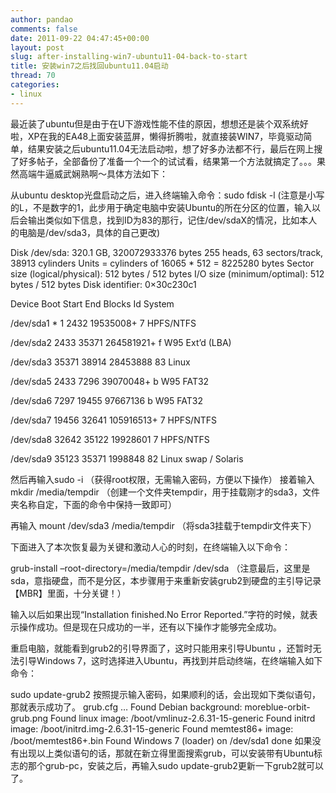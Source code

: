 ```yaml
---
author: pandao
comments: false
date: 2011-09-22 04:47:45+00:00
layout: post
slug: after-installing-win7-ubuntu11-04-back-to-start
title: 安装win7之后找回ubuntu11.04启动
thread: 70
categories:
- linux
---
```


最近装了ubuntu但是由于在U下游戏性能不佳的原因，想想还是装个双系统好啦，XP在我的EA48上面安装蓝屏，懒得折腾啦，就直接装WIN7，毕竟驱动简单，结果安装之后ubuntu11.04无法启动啦，想了好多办法都不行，最后在网上搜了好多帖子，全部备份了准备一个一个的试试看，结果第一个方法就搞定了。。。果然高端牛逼威武娴熟啊～具体方法如下：

从ubuntu desktop光盘启动之后，进入终端输入命令：sudo fdisk -l (注意是小写的L，不是数字的1，此步用于确定电脑中安装Ubuntu的所在分区的位置，输入以后会输出类似如下信息，找到ID为83的那行，记住/dev/sdaX的情况，比如本人的电脑是/dev/sda3，具体的自己更改)

Disk /dev/sda: 320.1 GB, 320072933376 bytes
255 heads, 63 sectors/track, 38913 cylinders
Units = cylinders of 16065 * 512 = 8225280 bytes
Sector size (logical/physical): 512 bytes / 512 bytes
I/O size (minimum/optimal): 512 bytes / 512 bytes
Disk identifier: 0×30c230c1

Device Boot Start End Blocks Id System

/dev/sda1 * 1 2432 19535008+ 7 HPFS/NTFS

/dev/sda2 2433 35371 264581921+ f W95 Ext’d (LBA)

/dev/sda3 35371 38914 28453888 83 Linux

/dev/sda5 2433 7296 39070048+ b W95 FAT32

/dev/sda6 7297 19455 97667136 b W95 FAT32

/dev/sda7 19456 32641 105916513+ 7 HPFS/NTFS

/dev/sda8 32642 35122 19928601 7 HPFS/NTFS

/dev/sda9 35123 35371 1998848 82 Linux swap / Solaris

然后再输入sudo -i （获得root权限，无需输入密码，方便以下操作）
接着输入mkdir /media/tempdir （创建一个文件夹tempdir，用于挂载刚才的sda3，文件夹名称自定，下面的命令中保持一致即可）

再输入 mount /dev/sda3 /media/tempdir （将sda3挂载于tempdir文件夹下）

下面进入了本次恢复最为关键和激动人心的时刻，在终端输入以下命令：

grub-install –root-directory=/media/tempdir /dev/sda （注意最后，这里是sda，意指硬盘，而不是分区，本步骤用于来重新安装grub2到硬盘的主引导记录【MBR】里面，十分关键！）

输入以后如果出现“Installation finished.No Error Reported.”字符的时候，就表示操作成功。但是现在只成功的一半，还有以下操作才能够完全成功。

重启电脑，就能看到grub2的引导界面了，这时只能用来引导Ubuntu ，还暂时无法引导Windows 7，这时选择进入Ubuntu，再找到并启动终端，在终端输入如下命令：

sudo update-grub2
按照提示输入密码，如果顺利的话，会出现如下类似语句，那就表示成功了。
grub.cfg …
Found Debian background: moreblue-orbit-grub.png
Found linux image: /boot/vmlinuz-2.6.31-15-generic
Found initrd image: /boot/initrd.img-2.6.31-15-generic
Found memtest86+ image: /boot/memtest86+.bin
Found Windows 7 (loader) on /dev/sda1
done
如果没有出现以上类似语句的话，那就在新立得里面搜索grub，可以安装带有Ubuntu标志的那个grub-pc，安装之后，再输入sudo update-grub2更新一下grub2就可以了。

